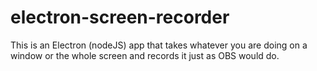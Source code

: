 # electron-screen-recorder
This is an Electron (nodeJS) app that takes whatever you are doing on a window or the whole screen and records it just as OBS would do.
